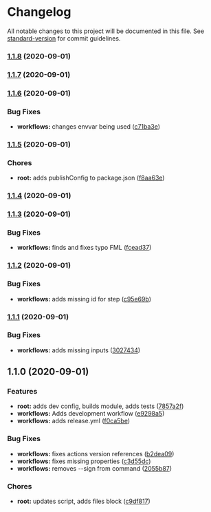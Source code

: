 # Changelog

All notable changes to this project will be documented in this file. See [standard-version](https://github.com/conventional-changelog/standard-version) for commit guidelines.

### [1.1.8](https://github.com/rockchalkwushock/gh-test/compare/v1.1.7...v1.1.8) (2020-09-01)

### [1.1.7](https://github.com/rockchalkwushock/gh-test/compare/v1.1.6...v1.1.7) (2020-09-01)

### [1.1.6](https://github.com/rockchalkwushock/gh-test/compare/v1.1.5...v1.1.6) (2020-09-01)


### Bug Fixes

* **workflows:** changes envvar being used ([c71ba3e](https://github.com/rockchalkwushock/gh-test/commit/c71ba3e7b45e989cdecc7446cc1b447caacc3e2c))

### [1.1.5](https://github.com/rockchalkwushock/gh-test/compare/v1.1.4...v1.1.5) (2020-09-01)


### Chores

* **root:** adds publishConfig to package.json ([f8aa63e](https://github.com/rockchalkwushock/gh-test/commit/f8aa63e2c7a6f51dfef62cf3182d357a1762b3e1))

### [1.1.4](https://github.com/rockchalkwushock/gh-test/compare/v1.1.3...v1.1.4) (2020-09-01)

### [1.1.3](https://github.com/rockchalkwushock/gh-test/compare/v1.1.2...v1.1.3) (2020-09-01)


### Bug Fixes

* **workflows:** finds and fixes typo FML ([fcead37](https://github.com/rockchalkwushock/gh-test/commit/fcead3767c83524f031f50ff6edabd5d16f8ee32))

### [1.1.2](https://github.com/rockchalkwushock/gh-test/compare/v1.1.1...v1.1.2) (2020-09-01)


### Bug Fixes

* **workflows:** adds missing id for step ([c95e69b](https://github.com/rockchalkwushock/gh-test/commit/c95e69b9ea1210e90c1e4c9b4636cb6b456b2b7f))

### [1.1.1](https://github.com/rockchalkwushock/gh-test/compare/v1.1.0...v1.1.1) (2020-09-01)


### Bug Fixes

* **workflows:** adds missing inputs ([3027434](https://github.com/rockchalkwushock/gh-test/commit/30274346f8a55dd5eb379f02ed9def1d199084c2))

## 1.1.0 (2020-09-01)


### Features

* **root:** adds dev config, builds module, adds tests ([7857a2f](https://github.com/rockchalkwushock/gh-test/commit/7857a2f325b1183b13713fcec13742b319bbb2ac))
* **workflows:** Adds development workflow ([e9298a5](https://github.com/rockchalkwushock/gh-test/commit/e9298a577a8f586f163cd104dbdd0dc0f1183ee7))
* **workflows:** adds release.yml ([f0ca5be](https://github.com/rockchalkwushock/gh-test/commit/f0ca5be2887e4f98213d42e7189c3d57e75a392c))


### Bug Fixes

* **workflows:** fixes actions version references ([b2dea09](https://github.com/rockchalkwushock/gh-test/commit/b2dea09f59c7bed8c29381cdd99cd2c76de061ab))
* **workflows:** fixes missing properties ([c3d55dc](https://github.com/rockchalkwushock/gh-test/commit/c3d55dceddc8941c9f6cbeaf3a1ca6e7a36b328a))
* **workflows:** removes --sign from command ([2055b87](https://github.com/rockchalkwushock/gh-test/commit/2055b87716dd9a9b8666ca2cf462914783c65553))


### Chores

* **root:** updates script, adds files block ([c9df817](https://github.com/rockchalkwushock/gh-test/commit/c9df8172ef5acf4944282b05da3d088ee389c5cb))
